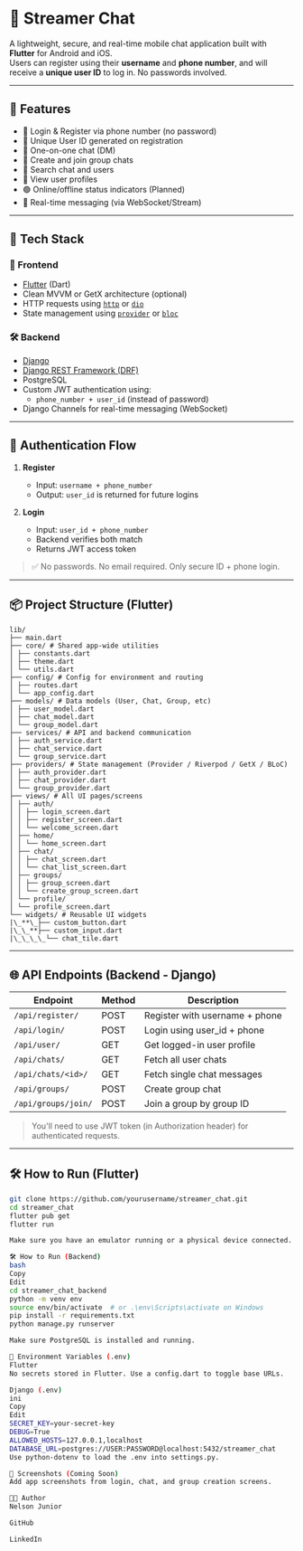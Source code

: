 # 📱 Streamer Chat

A lightweight, secure, and real-time mobile chat application built with **Flutter** for Android and iOS.  
Users can register using their **username** and **phone number**, and will receive a **unique user ID** to log in. No passwords involved.

---

## 🚀 Features

- 🔐 Login & Register via phone number (no password)
- 🧾 Unique User ID generated on registration
- 💬 One-on-one chat (DM)
- 👥 Create and join group chats
- 🔎 Search chat and users
- 👤 View user profiles
- 🟢 Online/offline status indicators (Planned)
- 📡 Real-time messaging (via WebSocket/Stream)

---

## 🧱 Tech Stack

### 📲 Frontend

- [Flutter](https://flutter.dev/) (Dart)
- Clean MVVM or GetX architecture (optional)
- HTTP requests using [`http`](https://pub.dev/packages/http) or [`dio`](https://pub.dev/packages/dio)
- State management using [`provider`](https://pub.dev/packages/provider) or [`bloc`](https://bloclibrary.dev/)

### 🛠️ Backend

- [Django](https://www.djangoproject.com/)
- [Django REST Framework (DRF)](https://www.django-rest-framework.org/)
- PostgreSQL
- Custom JWT authentication using:
  - `phone_number + user_id` (instead of password)
- Django Channels for real-time messaging (WebSocket)

---

## 🔐 Authentication Flow

1. **Register**

   - Input: `username + phone_number`
   - Output: `user_id` is returned for future logins

2. **Login**
   - Input: `user_id + phone_number`
   - Backend verifies both match
   - Returns JWT access token

> ✅ No passwords. No email required. Only secure ID + phone login.

---

## 📦 Project Structure (Flutter)
```
lib/
├── main.dart
├── core/ # Shared app-wide utilities
│ ├── constants.dart
│ ├── theme.dart
│ └── utils.dart
├── config/ # Config for environment and routing
│ ├── routes.dart
│ └── app_config.dart
├── models/ # Data models (User, Chat, Group, etc)
│ ├── user_model.dart
│ ├── chat_model.dart
│ └── group_model.dart
├── services/ # API and backend communication
│ ├── auth_service.dart
│ ├── chat_service.dart
│ └── group_service.dart
├── providers/ # State management (Provider / Riverpod / GetX / BLoC)
│ ├── auth_provider.dart
│ ├── chat_provider.dart
│ └── group_provider.dart
├── views/ # All UI pages/screens
│ ├── auth/
│ │ ├── login_screen.dart
│ │ ├── register_screen.dart
│ │ └── welcome_screen.dart
│ ├── home/
│ │ └── home_screen.dart
│ ├── chat/
│ │ ├── chat_screen.dart
│ │ └── chat_list_screen.dart
│ ├── groups/
│ │ ├── group_screen.dart
│ │ └── create_group_screen.dart
│ └── profile/
│ └── profile_screen.dart
└── widgets/ # Reusable UI widgets
|\_**\_├── custom_button.dart
|\_\_**├── custom_input.dart
|\_\_\_\_└── chat_tile.dart
```
---

## 🌐 API Endpoints (Backend - Django)

| Endpoint            | Method | Description                    |
| ------------------- | ------ | ------------------------------ |
| `/api/register/`    | POST   | Register with username + phone |
| `/api/login/`       | POST   | Login using user_id + phone    |
| `/api/user/`        | GET    | Get logged-in user profile     |
| `/api/chats/`       | GET    | Fetch all user chats           |
| `/api/chats/<id>/`  | GET    | Fetch single chat messages     |
| `/api/groups/`      | POST   | Create group chat              |
| `/api/groups/join/` | POST   | Join a group by group ID       |

> You'll need to use JWT token (in Authorization header) for authenticated requests.

---

## 🛠️ How to Run (Flutter)

```bash
git clone https://github.com/yourusername/streamer_chat.git
cd streamer_chat
flutter pub get
flutter run

Make sure you have an emulator running or a physical device connected.

🛠️ How to Run (Backend)
bash
Copy
Edit
cd streamer_chat_backend
python -m venv env
source env/bin/activate  # or .\env\Scripts\activate on Windows
pip install -r requirements.txt
python manage.py runserver

Make sure PostgreSQL is installed and running.

📌 Environment Variables (.env)
Flutter
No secrets stored in Flutter. Use a config.dart to toggle base URLs.

Django (.env)
ini
Copy
Edit
SECRET_KEY=your-secret-key
DEBUG=True
ALLOWED_HOSTS=127.0.0.1,localhost
DATABASE_URL=postgres://USER:PASSWORD@localhost:5432/streamer_chat
Use python-dotenv to load the .env into settings.py.

📸 Screenshots (Coming Soon)
Add app screenshots from login, chat, and group creation screens.

👨‍💻 Author
Nelson Junior

GitHub

LinkedIn
```
